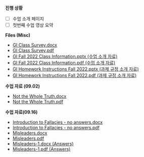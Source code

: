 **진행 상황**

- [ ] 수업 소개 페이지
- [ ] 첫번째 수업 영상 요약

**Files (Misc)**

- <a href="2022-02/Global Issues/files/GI Class Survey.docx" title="수업 첫날에 진행한 설문 결과" download>GI Class Survey.docx</a>
- <a href="2022-02/Global Issues/files/GI Class Survey.pdf" title="수업 첫날에 진행한 설문 결과" target="_blank">GI Class Survey.pdf</a>
- <a href="2022-02/Global Issues/files/GI Fall 2022 Class Information.pptx" title="Global Issues 수업 소개 자료" download>GI Fall 2022 Class Information.pptx (수업 소개 자료)</a>
- <a href="2022-02/Global Issues/files/GI Fall 2022 Class Information.pdf" title="Global Issues 수업 소개 자료" target="_blank">GI Fall 2022 Class Information.pdf (수업 소개 자료)</a>
- <a href="2022-02/Global Issues/files/GI Homework Instructions Fall 2022.pptx" title="Global Issues 과제 규칙 안내서" download>GI Homework Instructions Fall 2022.pptx (과제 규정 소개 자료)</a>
- <a href="2022-02/Global Issues/files/GI Homework Instructions Fall 2022.pdf" title="Global Issues 과제 규칙 안내서" target="_blank">GI Homework Instructions Fall 2022.pdf (과제 규정 소개 자료)</a>

**수업 자료 (09.02)**

- <a href="2022-02/Global Issues/files/Not the Whole Truth.docx" title="Activity for Sept. 2nd (9월 2일 수업 활동 자료)" download>Not the Whole Truth.docx</a>
- <a href="2022-02/Global Issues/files/Not the Whole Truth.pdf" title="Activity for Sept. 2nd (9월 2일 수업 활동 자료)" target="_blank">Not the Whole Truth.pdf</a>

**수업 자료(09.16)**

- <a href="2022-02/Global Issues/files/Introduction to Fallacies - no answers.docx" title="Activities for Sept. 16th (9월 16일 수업 활동 자료)" download>Introduction to Fallacies - no answers.docx</a>
- <a href="2022-02/Global Issues/files/Introduction to Fallacies - no answers.pdf" title="Activities for Sept. 16th (9월 16일 수업 활동 자료)" download>Introduction to Fallacies - no answers.pdf</a>
- <a href="2022-02/Global Issues/files/Misleaders.docx" title="Activities for Sept. 16th (9월 16일 수업 활동 자료)" target="_blank">Misleaders.docx</a>
- <a href="2022-02/Global Issues/files/Misleaders.pdf" title="Activities for Sept. 16th (9월 16일 수업 활동 자료)" target="_blank">Misleaders.pdf</a>
- <a href="2022-02/Global Issues/files/Misleaders-1.docx" title="Answers to “Misleaders”" download>Misleaders-1.docx (Answers)</a>
- <a href="2022-02/Global Issues/files/Misleaders-1.pdf" title="Answers to “Misleaders”" target="_blank">Misleaders-1.pdf (Answers)</a>
